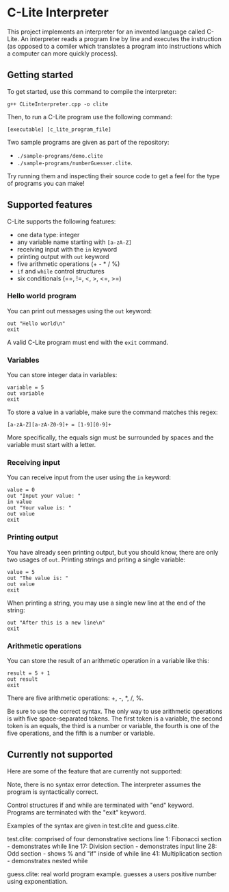 # C-Lite Interpreter
This project implements an interpreter for an invented language called C-Lite. An interpreter reads a program line by line and executes the instruction (as opposed to a comiler which translates a program into instructions which a computer can more quickly process).

## Getting started
To get started, use this command to compile the interpreter:

```
g++ CLiteInterpreter.cpp -o clite
```

Then, to run a C-Lite program use the following command:

```
[executable] [c_lite_program_file]
```

Two sample programs are given as part of the repository:
- `./sample-programs/demo.clite`
- `./sample-programs/numberGuesser.clite`.

Try running them and inspecting their source code to get a feel for the type of programs you can make!

## Supported features
C-Lite supports the following features:
- one data type: integer
- any variable name starting with `[a-zA-Z]`
- receiving input with the `in` keyword
- printing output with `out` keyword
- five arithmetic operations (+ - * / %)
- `if` and `while` control structures
- six conditionals (==, !=, <, >, <=, >=)

### Hello world program
You can print out messages using the `out` keyword:

```
out "Hello world\n"
exit
```

A valid C-Lite program must end with the `exit` command.

### Variables
You can store integer data in variables:

```
variable = 5
out variable
exit
```

To store a value in a variable, make sure the command matches this regex:
```
[a-zA-Z][a-zA-Z0-9]+ = [1-9][0-9]+
```
More specifically, the equals sign must be surrounded by spaces and the variable must start with a letter.

### Receiving input
You can receive input from the user using the `in` keyword:

```
value = 0
out "Input your value: "
in value
out "Your value is: "
out value
exit
```

### Printing output
You have already seen printing output, but you should know, there are only two usages of `out`. Printing strings and priting a single variable:

```
value = 5
out "The value is: "
out value
exit
```

When printing a string, you may use a single new line at the end of the string:

```
out "After this is a new line\n"
exit
```

### Arithmetic operations
You can store the result of an arithmetic operation in a variable like this:

```
result = 5 + 1
out result
exit
```

There are five arithmetic operations: +, -, *, /, %.

Be sure to use the correct syntax. The only way to use arithmetic operations is with five space-separated tokens. The first token is a variable, the second token is an equals, the third is a number or variable, the fourth is one of the five operations, and the fifth is a number or variable.

## Currently not supported
Here are some of the feature that are currently not supported:

Note, there is no syntax error detection. The interpreter
assumes the program is syntactically correct.

Control structures if and while are terminated with "end"
keyword. Programs are terminated with the "exit" keyword.

Examples of the syntax are given in test.clite and guess.clite.

test.clite: comprised of four demonstrative sections
  line  1: Fibonacci section - demonstrates while
  line 17: Division section - demonstrates input
  line 28: Odd section - shows % and "if" inside of while
  line 41: Multiplication section - demonstrates nested while

guess.clite: real world program example. guesses a users
  positive number using exponentiation.
